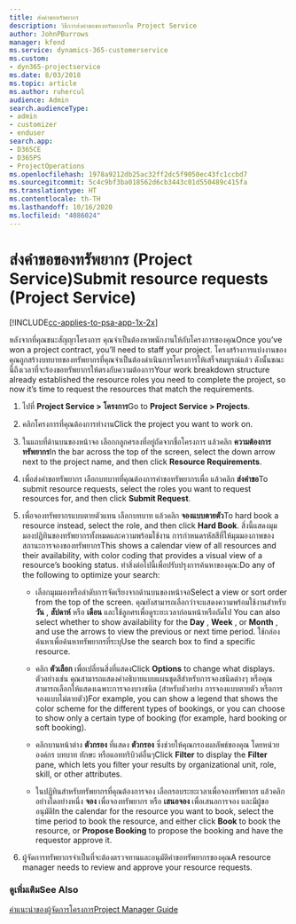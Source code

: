 ```yaml
---
title: ส่งคำขอทรัพยากร
description: วิธีการส่งคำขอของทรัพยากรใน Project Service
author: JohnPBurrows
manager: kfend
ms.service: dynamics-365-customerservice
ms.custom:
- dyn365-projectservice
ms.date: 8/03/2018
ms.topic: article
ms.author: ruhercul
audience: Admin
search.audienceType:
- admin
- customizer
- enduser
search.app:
- D365CE
- D365PS
- ProjectOperations
ms.openlocfilehash: 1978a9212db25ac32ff2dc5f9050ec43fc1ccbd7
ms.sourcegitcommit: 5c4c9bf3ba018562d6cb3443c01d550489c415fa
ms.translationtype: HT
ms.contentlocale: th-TH
ms.lasthandoff: 10/16/2020
ms.locfileid: "4086024"
---
```

# <a name="submit-resource-requests-project-service"></a><span data-ttu-id="e4da7-103">ส่งคำขอของทรัพยากร (Project Service)</span><span class="sxs-lookup"><span data-stu-id="e4da7-103">Submit resource requests (Project Service)</span></span>

[!INCLUDE[cc-applies-to-psa-app-1x-2x](../includes/cc-applies-to-psa-app-1x-2x.md)]

<span data-ttu-id="e4da7-104">หลังจากที่คุณชนะสัญญาโครงการ คุณจำเป็นต้องหาพนักงานให้กับโครงการของคุณ</span><span class="sxs-lookup"><span data-stu-id="e4da7-104">Once you’ve won a project contract, you’ll need to staff your project.</span></span> <span data-ttu-id="e4da7-105">โครงสร้างการแบ่งงานของคุณถูกสร้างบทบาทของทรัพยากรที่คุณจำเป็นต้องดำเนินการโครงการให้เสร็จสมบูรณ์แล้ว ดังนั้นขณะนี้ถึงเวลาที่จะร้องขอทรัพยากรให้ตรงกับความต้องการ</span><span class="sxs-lookup"><span data-stu-id="e4da7-105">Your work breakdown structure already established the resource roles you need to complete the project, so now it’s time to request the resources that match the requirements.</span></span>  
  
1.  <span data-ttu-id="e4da7-106">ไปที่ **Project Service > โครงการ**</span><span class="sxs-lookup"><span data-stu-id="e4da7-106">Go to **Project Service > Projects**.</span></span>  
  
2.  <span data-ttu-id="e4da7-107">คลิกโครงการที่คุณต้องการทำงาน</span><span class="sxs-lookup"><span data-stu-id="e4da7-107">Click the project you want to work on.</span></span>  
  
3.  <span data-ttu-id="e4da7-108">ในแถบที่ด้านบนของหน้าจอ เลือกกลูกศรลงที่อยู่ถัดจากชื่อโครงการ แล้วคลิก **ความต้องการทรัพยากร**</span><span class="sxs-lookup"><span data-stu-id="e4da7-108">In the bar across the top of the screen, select the down arrow next to the project name, and then click **Resource Requirements**.</span></span>  
  
4.  <span data-ttu-id="e4da7-109">เพื่อส่งคำขอทรัพยากร เลือกบทบาทที่คุณต้องการคำขอทรัพยากรเพื่อ แล้วคลิก **ส่งคำขอ**</span><span class="sxs-lookup"><span data-stu-id="e4da7-109">To submit resource requests, select the roles you want to request resources for, and then click **Submit Request**.</span></span>  
  
5.  <span data-ttu-id="e4da7-110">เพื่อจองทรัพยากรแบบตายตัวแทน เลือกบทบาท แล้วคลิก **จองแบบตายตัว**</span><span class="sxs-lookup"><span data-stu-id="e4da7-110">To hard book a resource instead, select the role, and then click **Hard Book**.</span></span> <span data-ttu-id="e4da7-111">สิ่งนี้แสดงมุมมองปฏิทินของทรัพยากรทั้งหมดและความพร้อมใช้งาน การกำหนดรหัสสีที่ให้มุมมองภาพของสถานะการจองของทรัพยากร</span><span class="sxs-lookup"><span data-stu-id="e4da7-111">This shows a calendar view of all resources and their availability, with color coding that provides a visual view of a resource’s booking status.</span></span> <span data-ttu-id="e4da7-112">ทำสิ่งต่อไปนี้เพื่อปรับปรุงการค้นหาของคุณ:</span><span class="sxs-lookup"><span data-stu-id="e4da7-112">Do any of the following to optimize your search:</span></span>  
  
    -   <span data-ttu-id="e4da7-113">เลือกมุมมองหรือลำดับการจัดเรียงจากด้านบนของหน้าจอ</span><span class="sxs-lookup"><span data-stu-id="e4da7-113">Select a view or sort order from the top of the screen.</span></span> <span data-ttu-id="e4da7-114">คุณยังสามารถเลือกว่าจะแสดงความพร้อมใช้งานสำหรับ **วัน** , **สัปดาห์** หรือ **เดือน** และใช้ลูกศรเพื่อดูระยะเวลาก่อนหน้าหรือถัดไป </span><span class="sxs-lookup"><span data-stu-id="e4da7-114">You can also select whether to show availability for the **Day** , **Week** , or **Month** , and use the arrows to view the previous or next time period.</span></span> <span data-ttu-id="e4da7-115">ใช้กล่องค้นหาเพื่อค้นหาทรัพยากรที่ระบุ</span><span class="sxs-lookup"><span data-stu-id="e4da7-115">Use the search box to find a specific resource.</span></span>  
  
    -   <span data-ttu-id="e4da7-116">คลิก **ตัวเลือก** เพื่อเปลี่ยนสิ่งที่แสดง</span><span class="sxs-lookup"><span data-stu-id="e4da7-116">Click **Options** to change what displays.</span></span> <span data-ttu-id="e4da7-117">ตัวอย่างเช่น คุณสามารถแสดงคำอธิบายแบบแผนชุดสีสำหรับการจองชนิดต่างๆ หรือคุณสามารถเลือกให้แสดงเฉพาะการจองบางชนิด (สำหรับตัวอย่าง การจองแบบตายตัว หรือการจองแบบไม่ตายตัว)</span><span class="sxs-lookup"><span data-stu-id="e4da7-117">For example, you can show a legend that shows the color scheme for the different types of bookings, or you can choose to show only a certain type of booking (for example, hard booking or soft booking).</span></span>  
  
    -   <span data-ttu-id="e4da7-118">คลิกบานหน้าต่าง **ตัวกรอง** ที่แสดง **ตัวกรอง** ซึ่งช่วยให้คุณกรองผลลัพธ์ของคุณ โดยหน่วยองค์กร บทบาท ทักษะ หรือแอททริบิวต์อื่นๆ</span><span class="sxs-lookup"><span data-stu-id="e4da7-118">Click **Filter** to display the **Filter** pane, which lets you filter your results by organizational unit, role, skill, or other attributes.</span></span>  
  
    -   <span data-ttu-id="e4da7-119">ในปฏิทินสำหรับทรัพยากรที่คุณต้องการจอง เลือกรอบระยะเวลาเพื่อจองทรัพยากร แล้วคลิกอย่างใดอย่างหนึ่ง **จอง** เพื่อจองทรัพยากร หรือ **เสนอจอง** เพื่อเสนอการจอง และมีผู้ขออนุมัติ</span><span class="sxs-lookup"><span data-stu-id="e4da7-119">In the calendar for the resource you want to book, select the time period to book the resource, and either click **Book** to book the resource, or **Propose Booking** to propose the booking and have the requestor approve it.</span></span>  
  
6.  <span data-ttu-id="e4da7-120">ผู้จัดการทรัพยากรจำเป็นที่จะต้องตรวจทานและอนุมัติคำขอทรัพยากรของคุณ</span><span class="sxs-lookup"><span data-stu-id="e4da7-120">A resource manager needs to review and approve your resource requests.</span></span>  
  
### <a name="see-also"></a><span data-ttu-id="e4da7-121">ดูเพิ่มเติม</span><span class="sxs-lookup"><span data-stu-id="e4da7-121">See Also</span></span>  
 [<span data-ttu-id="e4da7-122">คำแนะนำของผู้จัดการโครงการ</span><span class="sxs-lookup"><span data-stu-id="e4da7-122">Project Manager Guide</span></span>](../psa/project-manager-guide.md)
